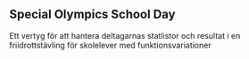 <h2>Special Olympics School Day</h2>
<p>Ett vertyg för att hantera deltagarnas statlistor och resultat i en friidrottstävling för skolelever med funktionsvariationer<p>